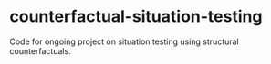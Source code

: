 # counterfactual-situation-testing
Code for ongoing project on situation testing using structural counterfactuals.
